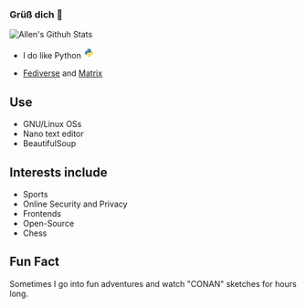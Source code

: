 ### Grüß dich 🍕


![Allen's Githuh Stats](https://github-readme-stats.vercel.app/api?username=allendema&show_icons=true&theme=dark)

- I do like Python 
[<code><img height="20" src="https://raw.githubusercontent.com/github/explore/80688e429a7d4ef2fca1e82350fe8e3517d3494d/topics/python/python.png" title="PYTHON"></code>](https://python.org)

- [Fediverse](https://en.m.wikipedia.org/wiki/Fediverse) and [Matrix](https://matrix.org)

## Use 
- GNU/Linux OSs
- Nano text editor
- BeautifulSoup


## Interests include

- Sports
- Online Security and Privacy
- Frontends
- Open-Source
- Chess

## Fun Fact
Sometimes I go into fun adventures and watch "CONAN" sketches for hours long.
